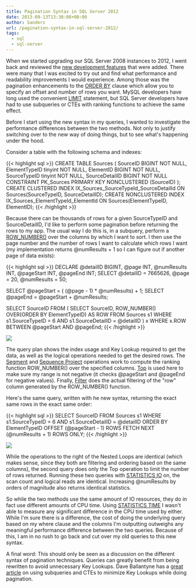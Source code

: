 ```yaml
---
title: Pagination Syntax in SQL Server 2012
date: 2013-09-13T13:30:08+00:00
author: Sanders
url: /pagination-syntax-in-sql-server-2012/
tags:
  - sql
  - sql-server
---
```

When we started upgrading our SQL Server 2008 instances to 2012, I went back and reviewed the <a href="http://technet.microsoft.com/en-us/library/09f0096e-ab95-4be0-8c01-f98753255747" target="_blank">new development features</a> that were added. There were many that I was excited to try out and find what performance and readability improvements I would experience. Among those was the pagination enhancements to the <a href="http://technet.microsoft.com/en-us/library/ms188385" target="_blank">ORDER BY</a> clause which allow you to specify an offset and number of rows you want. MySQL developers have long used the convenient <a href="http://dev.mysql.com/doc/refman/5.0/en/select.html" target="_blank">LIMIT</a> statement, but SQL Server developers have had to use subqueries or CTEs with ranking functions to achieve the same effect.

Before I start using the new syntax in my queries, I wanted to investigate the performance differences between the two methods. Not only to justify switching over to the new way of doing things, but to see what's happening under the hood.

Consider a table with the following schema and indexes:

{{< highlight sql >}}
CREATE TABLE Sources
(
  SourceID BIGINT NOT NULL,
  ElementTypeID tinyint NOT NULL,
  ElementID BIGINT NOT NULL,
  SourceTypeID tinyint NOT NULL,
  SourceDetailID BIGINT NOT NULL
  CONSTRAINT PK_Sources PRIMARY KEY NONCLUSTERED (SourceID)
);
CREATE CLUSTERED INDEX IX_Sources_SourceTypeId_SourceDetailId
  ON Sources(SourceTypeID, SourceDetailID);
CREATE NONCLUSTERED INDEX IX_Sources_ElementTypeId_ElementId
  ON Sources(ElementTypeID, ElementID);
{{< /highlight >}}

Because there can be thousands of rows for a given SourceTypeID and SourceDetailID, I'd like to perform some pagination before returning the rows to my app. The usual way I do this is, in a subquery, perform a <a href="http://technet.microsoft.com/en-us/library/ms186734.aspx" target="_blank">ROW_NUMBER()</a> over the columns by which I want to sort. I then use the page number and the number of rows I want to calculate which rows I want (my implementation returns @numResults + 1 so I can figure out if another page of data exists):

{{< highlight sql >}}
DECLARE @detailID BIGINT, @page INT, @numResults INT,
  @pageStart INT, @pageEnd INT;
SELECT @detailID = 7665626, @page = 20, @numResults = 50;

SELECT @pageStart = ( (@page - 1) * @numResults) + 1;
SELECT @pageEnd = @pageStart + @numResults;

SELECT SourceID FROM (
  SELECT SourceID,
    ROW_NUMBER() OVER(ORDER BY ElementTypeID) AS ROW
  FROM Sources s1
  WHERE s1.SourceTypeID = 6
  AND s1.SourceDetailID = @detailID
) x
WHERE x.ROW BETWEEN @pageStart AND @pageEnd;
{{< /highlight >}}

![](/img/2013-09-13-pagination-syntax-in-sql-server-2012/qp1-pagination.png)

The query plan shows the index usage and Key Lookup required to get the data, as well as the logical operations needed to get the desired rows. The <a href="http://technet.microsoft.com/en-us/library/ms180774(v=sql.105).aspx" target="_blank">Segment</a> and <a href="http://technet.microsoft.com/en-us/library/ms187041(v=sql.105).aspx" target="_blank">Sequence Project</a> operations work to compute the ranking function ROW_NUMBER() over the specified columns. <a href="http://technet.microsoft.com/en-us/library/ms177432(v=sql.105).aspx" target="_blank">Top</a> is used here to make sure my range is not negative (it checks @pageStart and @pageEnd for negative values). Finally, <a href="http://technet.microsoft.com/en-us/library/ms175020(v=sql.105).aspx" target="_blank">Filter</a> does the actual filtering of the "row" column generated by the ROW_NUMBER() function.

Here's the same query, written with he new syntax, returning the exact same rows in the exact same order:

{{< highlight sql >}}
SELECT SourceID
FROM Sources s1
WHERE s1.SourceTypeID = 6
AND s1.SourceDetailID = @detailID
ORDER BY ElementTypeID
  OFFSET (@pageStart - 1) ROWS
  FETCH NEXT (@numResults + 1) ROWS ONLY;
{{< /highlight >}}

![](/img/2013-09-13-pagination-syntax-in-sql-server-2012/qp2-pagination.png)

While the operations to the right of the Nested Loops are identical (which makes sense, since they both are filtering and ordering based on the same columns), the second query does only the Top operation to limit the number of rows returned. Running these two queries with <a href="http://msdn.microsoft.com/en-us/library/ms184361.aspx" target="_blank">STATISTICS IO</a> on, the scan count and logical reads are identical. Increasing @numResults by orders of magnitude also returns identical statistics.

So while the two methods use the same amount of IO resources, they do in fact use different amounts of CPU time. Using <a href="http://technet.microsoft.com/en-us/library/ms190287.aspx" target="_blank">STATISTICS TIME</a> I wasn't able to measure any significant difference in the CPU time used by either. While I'm sure there is a difference, the cost of doing the underlying query based on my where clause and the columns I'm outputting outweighs any meaningful performance difference between the two queries. Because of this, I am in no rush to go back and cut over my old queries to this new syntax.

A final word: This should only be seen as a discussion on the different syntax of pagination techniques. Queries can greatly benefit from being rewritten to avoid unnecessary Key Lookups. Dave Ballantyne has a <a href="http://sqlblogcasts.com/blogs/sqlandthelike/archive/2012/04/26/offset-without-offset.aspx" target="_blank">great article</a> on using subqueries and CTEs to minimize Key Lookups while doing pagination.
